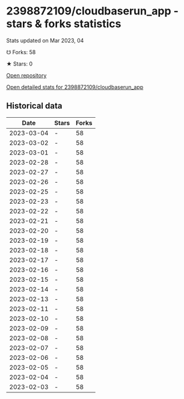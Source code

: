 # 2398872109/cloudbaserun_app - stars & forks statistics

Stats updated on Mar 2023, 04

☋ Forks: 58

★ Stars: 0

[Open repository](https://github.com/2398872109/cloudbaserun_app)

[Open detailed stats for 2398872109/cloudbaserun_app](https://reviewgithub.com/rep/2398872109/cloudbaserun_app)

## Historical data
| Date | Stars | Forks |
|------|-------|-------|
| 2023-03-04 | - | 58 | 
| 2023-03-02 | - | 58 | 
| 2023-03-01 | - | 58 | 
| 2023-02-28 | - | 58 | 
| 2023-02-27 | - | 58 | 
| 2023-02-26 | - | 58 | 
| 2023-02-25 | - | 58 | 
| 2023-02-23 | - | 58 | 
| 2023-02-22 | - | 58 | 
| 2023-02-21 | - | 58 | 
| 2023-02-20 | - | 58 | 
| 2023-02-19 | - | 58 | 
| 2023-02-18 | - | 58 | 
| 2023-02-17 | - | 58 | 
| 2023-02-16 | - | 58 | 
| 2023-02-15 | - | 58 | 
| 2023-02-14 | - | 58 | 
| 2023-02-13 | - | 58 | 
| 2023-02-11 | - | 58 | 
| 2023-02-10 | - | 58 | 
| 2023-02-09 | - | 58 | 
| 2023-02-08 | - | 58 | 
| 2023-02-07 | - | 58 | 
| 2023-02-06 | - | 58 | 
| 2023-02-05 | - | 58 | 
| 2023-02-04 | - | 58 | 
| 2023-02-03 | - | 58 | 

